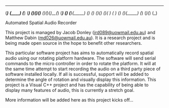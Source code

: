   _____    ____    _____   _____  
 (_____)  (____)  (_____) (_____) 
(_)___(_)(_)__   (_)___(_)(_)__(_)
(_______) (___)_ (_______)(_____) 
(_)   (_) ____(_)(_)   (_)( )  ( ) 
(_)   (_)(_____) (_)   (_)(_)   (_)

Automated Spatial Audio Recorder

This project is managed by Jacob Donley (jrd089@uowmail.edu.au) and Matthew Dabin (md026@uowmail.edu.au).
It is a research project and is being made open source in the hope to benefit other researchers.

This particular software project has aims to automatically record spatial audio using our rotating platform hardware.
The software will send serial commands to the micro controller in order to rotate the platform. It will at the same time 
attempt to start recording the audio on a third party piece of software installed locally. If all is successful, support
will be added to determine the angle of rotation and visually display this information.
This project is a Visual C++ project and has the capability of being able to display many features of audio, this is currently a stretch goal.

More information will be added here as this project kicks off...
